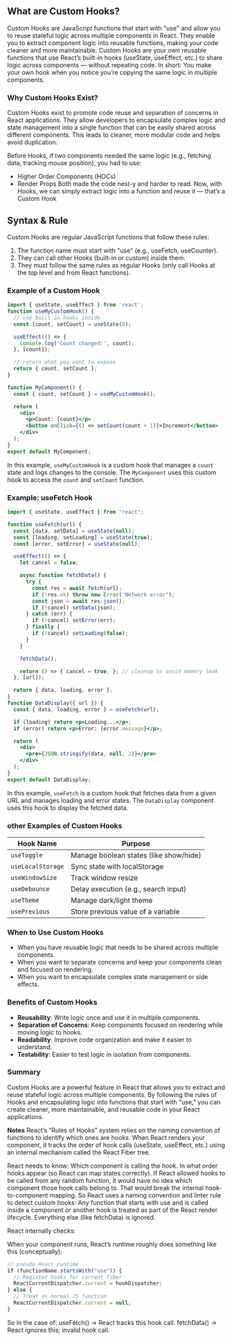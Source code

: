## What are Custom Hooks?
Custom Hooks are JavaScript functions that start with "use" and allow you to reuse stateful logic across multiple components in React. They enable you to extract component logic into reusable functions, making your code cleaner and more maintainable.
Custom Hooks are your own reusable functions that use React’s built-in hooks (useState, useEffect, etc.) to share logic across components — without repeating code.
In short: You make your own hook when you notice you’re copying the same logic in multiple components.

### Why Custom Hooks Exist?
Custom Hooks exist to promote code reuse and separation of concerns in React applications. They allow developers to encapsulate complex logic and state management into a single function that can be easily shared across different components. This leads to cleaner, more modular code and helps avoid duplication.

Before Hooks, if two components needed the same logic (e.g., fetching data, tracking mouse position), you had to use:
- Higher Order Components (HOCs)
- Render Props
Both made the code nest-y and harder to read. Now, with Hooks, we can simply extract logic into a function and reuse it — that’s a Custom Hook

## Syntax & Rule
Custom Hooks are regular JavaScript functions that follow these rules:
1. The function name must start with "use" (e.g., useFetch, useCounter).
2. They can call other Hooks (built-in or custom) inside them.
3. They must follow the same rules as regular Hooks (only call Hooks at the top level and from React functions).
### Example of a Custom Hook
```jsx
import { useState, useEffect } from 'react';
function useMyCustomHook() {
  // use built-in hooks inside
  const [count, setCount] = useState(0);

  useEffect(() => {
    console.log('Count changed:', count);
  }, [count]);

  // return what you want to expose
  return { count, setCount };
}

function MyComponent() {
  const { count, setCount } = useMyCustomHook();

  return (
    <div>
      <p>Count: {count}</p>
      <button onClick={() => setCount(count + 1)}>Increment</button>
    </div>
  );
}
export default MyComponent;
```
In this example, `useMyCustomHook` is a custom hook that manages a `count` state and logs changes to the console. The `MyComponent` uses this custom hook to access the `count` and `setCount` function.

### Example: useFetch Hook

```jsx
import { useState, useEffect } from "react";

function useFetch(url) {
  const [data, setData] = useState(null);
  const [loading, setLoading] = useState(true);
  const [error, setError] = useState(null);

  useEffect(() => {
    let cancel = false;

    async function fetchData() {
      try {
        const res = await fetch(url);
        if (!res.ok) throw new Error("Network error");
        const json = await res.json();
        if (!cancel) setData(json);
      } catch (err) {
        if (!cancel) setError(err);
      } finally {
        if (!cancel) setLoading(false);
      }
    }

    fetchData();

    return () => { cancel = true; }; // cleanup to avoid memory leak
  }, [url]);

  return { data, loading, error };
}
function DataDisplay({ url }) {
  const { data, loading, error } = useFetch(url);

  if (loading) return <p>Loading...</p>;
  if (error) return <p>Error: {error.message}</p>;

  return (
    <div>
      <pre>{JSON.stringify(data, null, 2)}</pre>
    </div>
  );
}
export default DataDisplay;
```
In this example, `useFetch` is a custom hook that fetches data from a given URL and manages loading and error states. The `DataDisplay` component uses this hook to display the fetched data.

### other Examples of Custom Hooks

| Hook Name         | Purpose                                |
| ----------------- | -------------------------------------- |
| `useToggle`       | Manage boolean states (like show/hide) |
| `useLocalStorage` | Sync state with localStorage           |
| `useWindowSize`   | Track window resize                    |
| `useDebounce`     | Delay execution (e.g., search input)   |
| `useTheme`        | Manage dark/light theme                |
| `usePrevious`     | Store previous value of a variable     |



### When to Use Custom Hooks
- When you have reusable logic that needs to be shared across multiple components.
- When you want to separate concerns and keep your components clean and focused on rendering.
- When you want to encapsulate complex state management or side effects.

### Benefits of Custom Hooks
- **Reusability**: Write logic once and use it in multiple components.
- **Separation of Concerns**: Keep components focused on rendering while moving logic to hooks.
- **Readability**: Improve code organization and make it easier to understand.
- **Testability**: Easier to test logic in isolation from components.

### Summary
Custom Hooks are a powerful feature in React that allows you to extract and reuse stateful logic across
multiple components. By following the rules of Hooks and encapsulating logic into functions that start with "use," you can create cleaner, more maintainable, and reusable code in your React applications.

**Notes**
React’s “Rules of Hooks” system relies on the naming convention of functions to identify which ones are hooks.
When React renders your component, it tracks the order of hook calls
(useState, useEffect, etc.) using an internal mechanism called the React Fiber tree.

React needs to know:
Which component is calling the hook.
In what order hooks appear (so React can map states correctly).
If React allowed hooks to be called from any random function,
it would have no idea which component those hook calls belong to.
That would break the internal hook-to-component mapping.
So React uses a naming convention and linter rule to detect custom hooks:
Any function that starts with use and is called inside a component or another hook
is treated as part of the React render lifecycle.
Everything else (like fetchData) is ignored.

React internally checks:

When your component runs, React’s runtime roughly does something like this (conceptually):

```js
// pseudo React runtime
if (functionName.startsWith("use")) {
  // Register hooks for current fiber
  ReactCurrentDispatcher.current = hookDispatcher;
} else {
  // Treat as normal JS function
  ReactCurrentDispatcher.current = null;
}
```
So in the case of:
useFetch() → React tracks this hook call.
fetchData() → React ignores this; invalid hook call.

